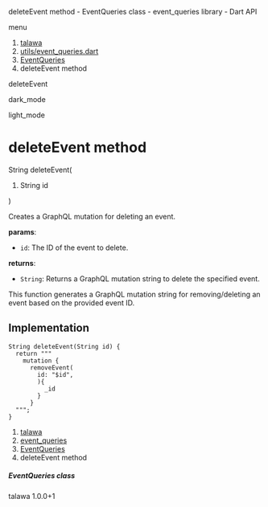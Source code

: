 




deleteEvent method - EventQueries class - event\_queries library - Dart API







menu

1. [talawa](../../index.html)
2. [utils/event\_queries.dart](../../utils_event_queries/utils_event_queries-library.html)
3. [EventQueries](../../utils_event_queries/EventQueries-class.html)
4. deleteEvent method

deleteEvent


dark\_mode

light\_mode




# deleteEvent method


String
deleteEvent(

1. String id

)

Creates a GraphQL mutation for deleting an event.

**params**:

* `id`: The ID of the event to delete.

**returns**:

* `String`: Returns a GraphQL mutation string to delete the specified event.

This function generates a GraphQL mutation string for removing/deleting an event
based on the provided event ID.


## Implementation

```
String deleteEvent(String id) {
  return """
    mutation {
      removeEvent(
        id: "$id",
        ){
          _id
        }
      }
  """;
}
```

 


1. [talawa](../../index.html)
2. [event\_queries](../../utils_event_queries/utils_event_queries-library.html)
3. [EventQueries](../../utils_event_queries/EventQueries-class.html)
4. deleteEvent method

##### EventQueries class





talawa
1.0.0+1






